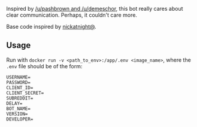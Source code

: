 Inspired by [/u/pashbrown and /u/demeschor](https://bit.ly/2Wwfe6G), this bot
really cares about clear communication. Perhaps, it couldn't care more.

Base code inspired by [nickatnight@](https://github.com/nickatnight/docker-reddit-bot-base).

## Usage

Run with `docker run -v <path_to_env>:/app/.env <image_name>`, where
the `.env` file should be of the form:

```
USERNAME=
PASSWORD=
CLIENT_ID=
CLIENT_SECRET=
SUBREDDIT=
DELAY=
BOT_NAME=
VERSION=
DEVELOPER=
```